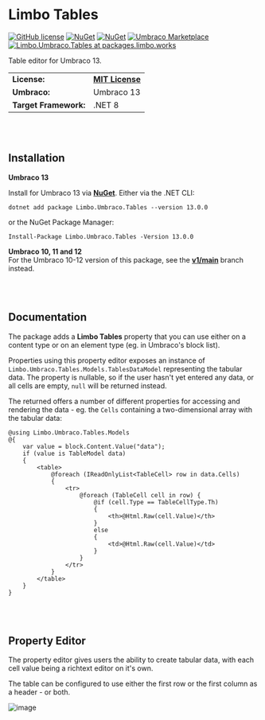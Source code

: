 # Limbo Tables

[![GitHub license](https://img.shields.io/badge/license-MIT-blue.svg)](https://github.com/limbo-works/Limbo.Umbraco.Tables/blob/v13/main/LICENSE.md)
[![NuGet](https://img.shields.io/nuget/v/Limbo.Umbraco.Tables.svg)](https://www.nuget.org/packages/Limbo.Umbraco.Tables)
[![NuGet](https://img.shields.io/nuget/dt/Limbo.Umbraco.Tables.svg)](https://www.nuget.org/packages/Limbo.Umbraco.Tables)
[![Umbraco Marketplace](https://img.shields.io/badge/umbraco-marketplace-%233544B1)](https://marketplace.umbraco.com/package/limbo.umbraco.tables)
[![Limbo.Umbraco.Tables at packages.limbo.works](https://img.shields.io/badge/limbo-packages-blue)](https://packages.limbo.works/limbo.umbraco.tables/)

Table editor for Umbraco 13.

<table>
  <tr>
    <td><strong>License:</strong></td>
    <td><a href="https://github.com/limbo-works/Limbo.Umbraco.Tables/blob/v13/main/LICENSE.md"><strong>MIT License</strong></a></td>
  </tr>
  <tr>
    <td><strong>Umbraco:</strong></td>
    <td>
      Umbraco 13
    </td>
  </tr>
  <tr>
    <td><strong>Target Framework:</strong></td>
    <td>
      .NET 8
    </td>
  </tr>
</table>



<br /><br />

## Installation

**Umbraco 13**  

Install for Umbraco 13 via [**NuGet**](https://www.nuget.org/packages/Limbo.Umbraco.Tables/13.0.0). Either via the .NET CLI:

```
dotnet add package Limbo.Umbraco.Tables --version 13.0.0
```

or the NuGet Package Manager:

```
Install-Package Limbo.Umbraco.Tables -Version 13.0.0
```

**Umbraco 10, 11 and 12**  
For the Umbraco 10-12 version of this package, see the [**v1/main**](https://github.com/limbo-works/Limbo.Umbraco.Tables/tree/v1/main) branch instead.






<br /><br />

## Documentation

The package adds a **Limbo Tables** property that you can use either on a content type or on an element type (eg. in Umbraco's block list).

Properties using this property editor exposes an instance of `Limbo.Umbraco.Tables.Models.TablesDataModel` representing the tabular data. The property is nullable, so if the user hasn't yet entered any data, or all cells are empty, `null` will be returned instead.

The returned offers a number of different properties for accessing and rendering the data - eg. the `Cells` containing a two-dimensional array with the tabular data:

```cshtml
@using Limbo.Umbraco.Tables.Models
@{
    var value = block.Content.Value("data");
    if (value is TableModel data)
    {
        <table>
            @foreach (IReadOnlyList<TableCell> row in data.Cells)
            {
                <tr>
                    @foreach (TableCell cell in row) {
                        @if (cell.Type == TableCellType.Th)
                        {
                            <th>@Html.Raw(cell.Value)</th>
                        }
                        else
                        {
                            <td>@Html.Raw(cell.Value)</td>
                        }
                    }
                </tr>
            }
        </table>
    }
}
```


<br /><br />

## Property Editor

The property editor gives users the ability to create tabular data, with each cell value being a richtext editor on it's own.

The table can be configured to use either the first row or the first column as a header - or both.

![image](https://user-images.githubusercontent.com/3634580/159875238-bc72a39a-311d-423b-a23a-313f6bc2ae44.png)
